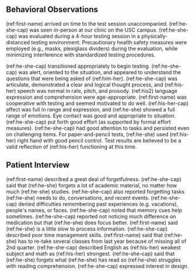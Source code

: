 ## Behavioral Observations

(ref:first-name) arrived on time to the test session unaccompanied. (ref:he-she-cap) was seen in-person at our clinic on the USC campus. (ref:he-she-cap) was evaluated during a 4-hour testing session in a physically-distanced testing environment. Precautionary health safety measures were employed (e.g., masks, plexiglass dividers) during the evaluation, while minimizing interference with standardized testing procedures.

(ref:he-she-cap) transitioned appropriately to begin testing. (ref:he-she-cap) was alert, oriented to the situation, and appeared to understand the questions that were being asked of (ref:him-her). (ref:he-she-cap) was articulate, demonstrated a clear and logical thought process, and (ref:his-her) speech was normal in rate, pitch, and prosody. (ref:his2) language expression and comprehension were age-appropriate. (ref:first-name) was cooperative with testing and seemed motivated to do well. (ref:his-her-cap) affect was full in range and expression, and (ref:he-she) showed a full range of emotions. Eye contact was good and appropriate to situation. (ref:he-she-cap) put forth good effort (as supported by formal effort measures). (ref:he-she-cap) had good attention to tasks and persisted even on challenging items. For paper-and-pencil tests, (ref:he-she) used (ref:his-her) right hand with good pencil control. Test results are believed to be a valid reflection of (ref:his-her) functioning at this time.

## Patient Interview

(ref:first-name) described a great deal of forgetfulness. (ref:he-she-cap) said that (ref:he-she) forgets a lot of academic material, no matter how much (ref:he-she) studies. (ref:he-she-cap) also reported forgetting tasks (ref:he-she) needs to do, conversations, and recent events. (ref:he-she-cap) denied difficulties remembering past experiences (e.g. vacations), people's names, or faces. (ref:he-she-cap) noted that memory cues help sometimes. (ref:he-she-cap) reported not noticing much difference on medication but that (ref:he-she) does focus better. (ref:first-name) said (ref:he-she) is a little slow to process information. (ref:he-she-cap) described poor time management skills. (ref:first-name) said that (ref:he-she) has to re-take several classes from last year because of missing all of 2nd quarter. (ref:he-she-cap) described English as (ref:his-her) weakest subject and math as (ref:his-her) strongest. (ref:he-she-cap) said that (ref:he-she) forgets what (ref:he-she) has read so (ref:he-she) struggles with reading comprehension. (ref:he-she-cap) expressed interest in design.
